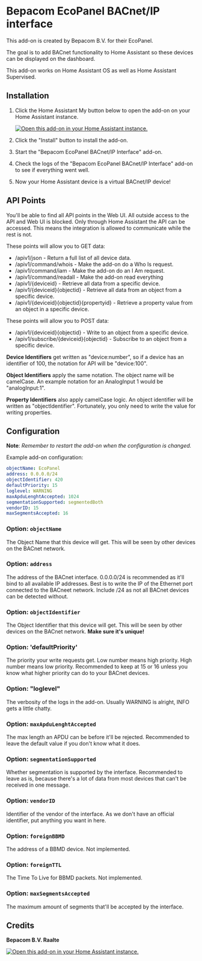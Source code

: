 # Bepacom EcoPanel BACnet/IP interface

This add-on is created by Bepacom B.V. for their EcoPanel. 

The goal is to add BACnet functionality to Home Assistant so these devices can be displayed on the dashboard.

This add-on works on Home Assistant OS as well as Home Assistant Supervised.


## Installation

1. Click the Home Assistant My button below to open the add-on on your Home
   Assistant instance.

   [![Open this add-on in your Home Assistant instance.][addon-badge]][addon]

1. Click the "Install" button to install the add-on.
1. Start the "Bepacom EcoPanel BACnet/IP Interface" add-on.
1. Check the logs of the "Bepacom EcoPanel BACnet/IP Interface" add-on to see if everything went
   well.
1. Now your Home Assistant device is a virtual BACnet/IP device!


## API Points

You'll be able to find all API points in the Web UI. All outside access to the API and Web UI is blocked. 
Only through Home Assistant the API can be accessed. 
This means the integration is allowed to communicate while the rest is not.

These points will allow you to GET data:

- /apiv1/json								- Return a full list of all device data.
- /apiv1/command/whois						- Make the add-on do a Who Is request.
- /apiv1/command/iam						- Make the add-on do an I Am request.
- /apiv1/command/readall					- Make the add-on read everything
- /apiv1/{deviceid}							- Retrieve all data from a specific device.
- /apiv1/{deviceid}{objectid}				- Retrieve all data from an object from a specific device.
- /apiv1/{deviceid}{objectid}{propertyid}	- Retrieve a property value from an object in a specific device.

These points will allow you to POST data:
- /apiv1/{deviceid}{objectid}				- Write to an object from a specific device.
- /apiv1/subscribe/{deviceid}{objectid}		- Subscribe to an object from a specific device.


**Device Identifiers** get written as "device:number", so if a device has an identifier of 100, the notation for API will be "device:100".

**Object Identifiers** apply the same notation. The object name will be camelCase. An example notation for an AnalogInput 1 would be "analogInput:1".

**Property Identifiers** also apply camelCase logic. An object identifier will be written as "objectIdentifier". 
Fortunately, you only need to write the value for writing properties.


## Configuration

**Note**: _Remember to restart the add-on when the configuration is changed._

Example add-on configuration:

```yaml
objectName: EcoPanel
address: 0.0.0.0/24
objectIdentifier: 420
defaultPriority: 15
loglevel: WARNING
maxApduLenghtAccepted: 1024
segmentationSupported: segmentedBoth
vendorID: 15
maxSegmentsAccepted: 16
```

### Option: `objectName`
The Object Name that this device will get. This will be seen by other devices on the BACnet network.

### Option: `address`
The address of the BACnet interface. 0.0.0.0/24 is recommended as it'll bind to all available IP addresses.
Best is to write the IP of the Ethernet port connected to the BACneet network. Include /24 as not all BACnet devices can be detected without.

### Option: `objectIdentifier`
The Object Identifier that this device will get. This will be seen by other devices on the BACnet network. **Make sure it's unique!**

### Option: 'defaultPriority'
The priority your write requests get. Low number means high priority. High number means low priority. Recommended to keep at 15 or 16 unless you know what higher priority can do to your BACnet devices.

### Option: "loglevel"
The verbosity of the logs in the add-on. Usually WARNING is alright, INFO gets a little chatty.

### Option: `maxApduLenghtAccepted`
The max length an APDU can be before it'll be rejected. Recommended to leave the default value if you don't know what it does.

### Option: `segmentationSupported`
Whether segmentation is supported by the interface. Recommended to leave as is, because there's a lot of data from most devices that can't be received in one message.

### Option: `vendorID`
Identifier of the vendor of the interface. As we don't have an official identifier, put anything you want in here.

### Option: `foreignBBMD`
The address of a BBMD device. Not implemented.

### Option: `foreignTTL`
The Time To Live for BBMD packets. Not implemented.

### Option: `maxSegmentsAccepted`
The maximum amount of segments that'll be accepted by the interface.


## Credits

**Bepacom B.V. Raalte**


[![Open this add-on in your Home Assistant instance.][bepacom-badge]][bepacom]


[addon-badge]: https://my.home-assistant.io/badges/supervisor_addon.svg
[addon]: https://my.home-assistant.io/redirect/supervisor_addon/?addon=13b6b180_bacnetinterface&repository_url=https%3A%2F%2Fgithub.com%2FGravySeal%2Fbepacom-repo
[bepacom-badge]: https://www.bepacom.nl/wp-content/uploads/2018/09/logo-bepacom-besturingstechniek.jpg
[bepacom]: https://www.bepacom.nl/

